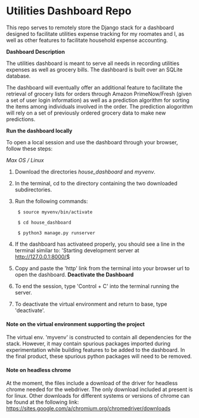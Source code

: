 # Utilities Dashboard Repo

This repo serves to remotely store the Django stack for a dashboard designed to facilitate utilities expense tracking for my roomates and I, as well as other features to facilitate household expense accounting.

**Dashboard Description**

The utilities dashboard is meant to serve all needs in recording utilities expenses as well as grocery bills. The dashboard is built over an SQLite database.

The dashboard will eventually offer an additional feature to facilitate the retrieval of grocery lists for orders through Amazon PrimeNow/Fresh (given a set of user login information) as well as a prediction algorithm for sorting the items among individuals involved in the order. The prediction alogorithm will rely on a set of previously ordered grocery data to make new predictions.

**Run the dashboard locally**

To open a local session and use the dashboard through your browser, follow these steps:

*Max OS / Linux*

1) Download the directories *house_dashboard* and *myvenv*.
2) In the terminal, cd to the directory containing the two downloaded subdirectories.
3) Run the following commands:

        $ source myvenv/bin/activate

        $ cd house_dashboard

        $ python3 manage.py runserver

4) If the dashboard has activateed properly, you should see a line in the terminal similar to: 'Starting development server at http://127.0.0.1:8000/$
5) Copy and paste the 'http' link from the terminal into your browser url to open the dashboard.
**Deactivate the Dashboard**

1) To end the session, type 'Control + C' into the terminal running the server.
2) To deactivate the virtual environment and return to base, type 'deactivate'.

#### Note on the virtual environment supporting the project

The virtual env. 'myvenv' is constructed to contain all dependencies for the stack. However, it may contain spurious packages imported during experimentation while building features to be added to the dashboard. In the final product, these spurious python packages will need to be removed.

#### Note on headless chrome

At the moment, the files include a download of the driver for headless chrome needed for the webdriver. The only download included at present is for linux. Other downloads for different systems or versions of chrome can be found at the following link:
https://sites.google.com/a/chromium.org/chromedriver/downloads
